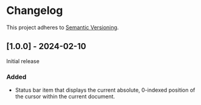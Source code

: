 # Changelog

This project adheres to [Semantic Versioning](https://semver.org/spec/v2.0.0.html).

## [1.0.0] - 2024-02-10

Initial release

### Added

- Status bar item that displays the current absolute, 0-indexed position of the cursor within the current document.
